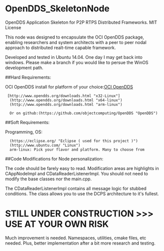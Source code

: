 # OpenDDS_SkeletonNode
OpenDDS Application Skeleton for P2P RTPS Distributed Frameworks. MIT License

This node was designed to encapsulate the OCI OpenDDS package, enabling researchers and system architects with a peer to peer nodal 
approach to distributed realt-time capable framework.

Developed and tested in Ubuntu 14.04. One day I may get back into windows. Please make a branch if you would like to persue the WinOS
development path.

##Hard Requirements:

   OCI OpenDDS install for platform of your choice:[OCI OpenDDS](http://www.ociweb.com/products/opendds/)
		
     [http://www.opendds.org/downloads.html "x32-Linux"]
      (http://www.opendds.org/downloads.html "x64-linux")
      (http://www.opendds.org/downloads.html "arm-linux")
      
      Or on github:(https://github.com/objectcomputing/OpenDDS "OpenDDS")
	
##Soft Requirements:

   Programming, OS:
      
      (https://eclipse.org/ "Eclipse ( used for this project )")
      (http://www.ubuntu.com/ "Linux")
      arm-linux: Pick your flavor and platform. Many to choose from

##Code Modifications for Node personalization:

  The code should be farely easy to read. Modification areas are highlights in CAppNodeImpl and CDataReaderListenerImpl. You should not
  need to modify the base classes nor the main.cpp. 
  
  The CDataReaderListenerImpl contains all message logic for stubbed conditions. The class allows you to use the DCPS architecture to
  it's fullest.

# STILL UNDER CONSTRUCTION >>> USE AT YOUR OWN RISK

Much improvement is needed. Namespaces, utilities, cmake files, etc needed. Plus, better implementation
after a bit more research and testing.